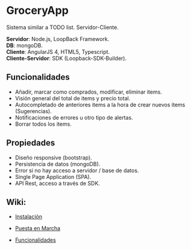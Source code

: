 GroceryApp
===================

Sistema similar a TODO list. Servidor-Cliente.

**Servidor**: Node.js, LoopBack Framework.  
**DB**: mongoDB.  
**Cliente**: AngularJS 4, HTML5, Typescript.  
**Cliente-Servidor**: SDK (Loopback-SDK-Builder).  

## Funcionalidades

- Añadir, marcar como comprados, modificar, eliminar items.
- Visión general del total de items y precio total.
- Autocompletado de anteriores items a la hora de crear nuevos items (Sugerencias).
- Notificaciones de errores u otro tipo de alertas.
- Borrar todos los items.


## Propiedades

- Diseño responsive (bootstrap).
- Persistencia de datos (mongoDB).
- Error si no hay acceso a servidor / base de datos.
- Single Page Application (SPA).
- API Rest, acceso a través de SDK.


## Wiki:

- [Instalación](https://github.com/bertus193/groceryApp/wiki/Instalaci%C3%B3n)

- [Puesta en Marcha](https://github.com/bertus193/groceryApp/wiki/Puesta-en-marcha)

- [Funcionalidades](https://github.com/bertus193/groceryApp/wiki/Funcionalidades)

